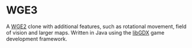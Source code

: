 WGE3
====

A [WGE2](http://arisuonpaa.com/veryold/wge2.php) clone with additional features, such as rotational movement, field of vision and larger maps. Written in Java using the [libGDX](http://libgdx.badlogicgames.com/) game development framework.